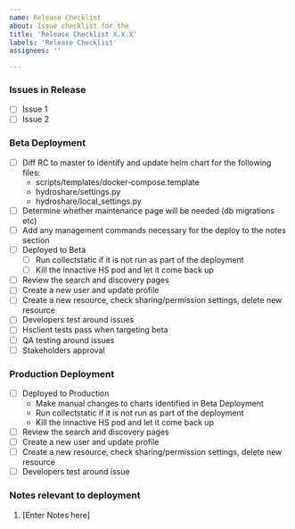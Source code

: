 ```yaml
---
name: Release Checklist
about: Issue checklist for the 
title: 'Release Checklist X.X.X'
labels: 'Release Checklist'
assignees: ''

---
```


<!--
Add the issues included in the release and update this document as release tasks are completed.
-->

### Issues in Release
- [ ] Issue 1
- [ ] Issue 2

<!-- Update the checklist as items are completed -->
### Beta Deployment
- [ ] Diff RC to master to identify and update helm chart for the following files:
  * scripts/templates/docker-compose.template
  * hydroshare/settings.py
  * hydroshare/local_settings.py
- [ ] Determine whether maintenance page will be needed (db migrations etc)
- [ ] Add any management commands necessary for the deploy to the notes section
- [ ] Deployed to Beta
  - [ ] Run collectstatic if it is not run as part of the deployment
  - [ ] Kill the innactive HS pod and let it come back up
- [ ] Review the search and discovery pages
- [ ] Create a new user and update profile
- [ ] Create a new resource, check sharing/permission settings, delete new resource
- [ ] Developers test around issues
- [ ] Hsclient tests pass when targeting beta
- [ ] QA testing around issues
- [ ] Stakeholders approval

<!-- Update the checklist as items are completed -->
### Production Deployment
- [ ] Deployed to Production
  * Make manual changes to charts identified in Beta Deployment
  * Run collectstatic if it is not run as part of the deployment
  * Kill the innactive HS pod and let it come back up
- [ ] Review the search and discovery pages
- [ ] Create a new user and update profile
- [ ] Create a new resource, check sharing/permission settings, delete new resource
- [ ] Developers test around issue

### Notes relevant to deployment
1. [Enter Notes here]
